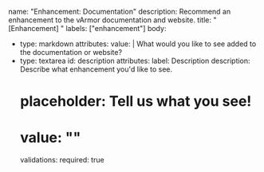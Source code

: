 name: "Enhancement: Documentation"
description: Recommend an enhancement to the vArmor documentation and website.
title: "[Enhancement] "
labels: ["enhancement"]
body:
  - type: markdown
    attributes:
      value: |
        What would you like to see added to the documentation or website?
  - type: textarea
    id: description
    attributes:
      label: Description
      description: Describe what enhancement you'd like to see.
      # placeholder: Tell us what you see!
      # value: ""
    validations:
      required: true